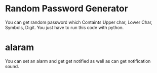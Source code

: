 # Random Password Generator
You can get random password which Containts Upper char, Lower Char, Symbols, Digit.
You just have to run this code with python.

# alaram
You can set an alarm and get get notified as well as can get notification sound.

#
